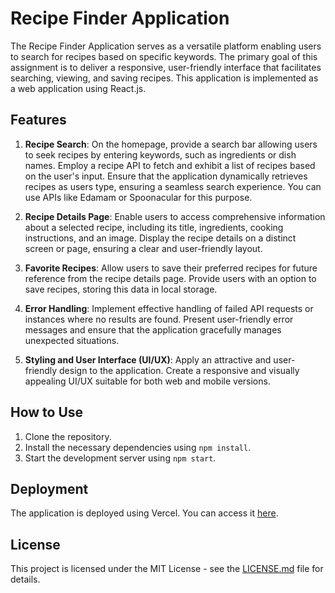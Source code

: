# Recipe Finder Application

The Recipe Finder Application serves as a versatile platform enabling users to search for recipes based on specific keywords. The primary goal of this assignment is to deliver a responsive, user-friendly interface that facilitates searching, viewing, and saving recipes. This application is implemented as a web application using React.js.

## Features

1. **Recipe Search**: On the homepage, provide a search bar allowing users to seek recipes by entering keywords, such as ingredients or dish names. Employ a recipe API to fetch and exhibit a list of recipes based on the user's input. Ensure that the application dynamically retrieves recipes as users type, ensuring a seamless search experience. You can use APIs like Edamam or Spoonacular for this purpose.

2. **Recipe Details Page**: Enable users to access comprehensive information about a selected recipe, including its title, ingredients, cooking instructions, and an image. Display the recipe details on a distinct screen or page, ensuring a clear and user-friendly layout.

3. **Favorite Recipes**: Allow users to save their preferred recipes for future reference from the recipe details page. Provide users with an option to save recipes, storing this data in local storage.

4. **Error Handling**: Implement effective handling of failed API requests or instances where no results are found. Present user-friendly error messages and ensure that the application gracefully manages unexpected situations.

5. **Styling and User Interface (UI/UX)**: Apply an attractive and user-friendly design to the application. Create a responsive and visually appealing UI/UX suitable for both web and mobile versions.

## How to Use

1. Clone the repository.
2. Install the necessary dependencies using `npm install`.
3. Start the development server using `npm start`.

## Deployment

The application is deployed using Vercel. You can access it [here](https://recipe-azure-eight.vercel.app/).

## License

This project is licensed under the MIT License - see the [LICENSE.md](LICENSE.md) file for details.